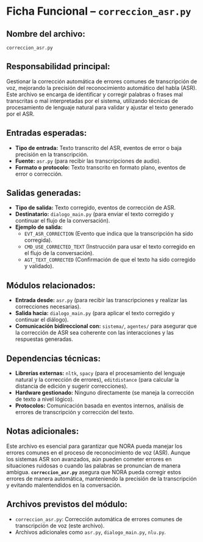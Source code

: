 # Ficha Funcional – `correccion_asr.py`

## Nombre del archivo:
`correccion_asr.py`

## Responsabilidad principal:
Gestionar la corrección automática de errores comunes de transcripción de voz, mejorando la precisión del reconocimiento automático del habla (ASR). Este archivo se encarga de identificar y corregir palabras o frases mal transcritas o mal interpretadas por el sistema, utilizando técnicas de procesamiento de lenguaje natural para validar y ajustar el texto generado por el ASR.

## Entradas esperadas:
- **Tipo de entrada:** Texto transcrito del ASR, eventos de error o baja precisión en la transcripción.
- **Fuente:** `asr.py` (para recibir las transcripciones de audio).
- **Formato o protocolo:** Texto transcrito en formato plano, eventos de error o corrección.

## Salidas generadas:
- **Tipo de salida:** Texto corregido, eventos de corrección de ASR.
- **Destinatario:** `dialogo_main.py` (para enviar el texto corregido y continuar el flujo de la conversación).
- **Ejemplo de salida:**
  - `EVT_ASR_CORRECTION` (Evento que indica que la transcripción ha sido corregida).
  - `CMD_USE_CORRECTED_TEXT` (Instrucción para usar el texto corregido en el flujo de la conversación).
  - `AGT_TEXT_CORRECTED` (Confirmación de que el texto ha sido corregido y validado).

## Módulos relacionados:
- **Entrada desde:** `asr.py` (para recibir las transcripciones y realizar las correcciones necesarias).
- **Salida hacia:** `dialogo_main.py` (para aplicar el texto corregido y continuar el diálogo).
- **Comunicación bidireccional con:** `sistema/`, `agentes/` para asegurar que la corrección de ASR sea coherente con las interacciones y las respuestas generadas.

## Dependencias técnicas:
- **Librerías externas:** `nltk`, `spacy` (para el procesamiento del lenguaje natural y la corrección de errores), `editdistance` (para calcular la distancia de edición y sugerir correcciones).
- **Hardware gestionado:** Ninguno directamente (se maneja la corrección de texto a nivel lógico).
- **Protocolos:** Comunicación basada en eventos internos, análisis de errores de transcripción y corrección del texto.

## Notas adicionales:
Este archivo es esencial para garantizar que NORA pueda manejar los errores comunes en el proceso de reconocimiento de voz (ASR). Aunque los sistemas ASR son avanzados, aún pueden cometer errores en situaciones ruidosas o cuando las palabras se pronuncian de manera ambigua. **`correccion_asr.py`** asegura que NORA pueda corregir estos errores de manera automática, manteniendo la precisión de la transcripción y evitando malentendidos en la conversación.

## Archivos previstos del módulo:
- `correccion_asr.py`: Corrección automática de errores comunes de transcripción de voz (este archivo).
- Archivos adicionales como `asr.py`, `dialogo_main.py`, `nlu.py`.
